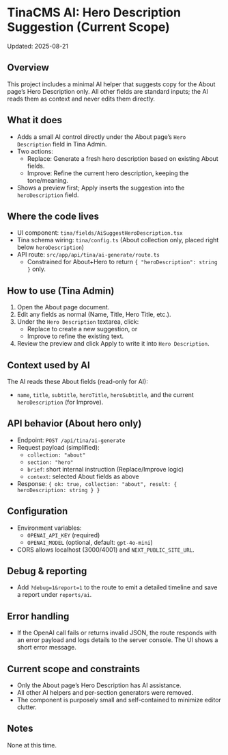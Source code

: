 # TinaCMS AI: Hero Description Suggestion (Current Scope)

Updated: 2025-08-21

## Overview
This project includes a minimal AI helper that suggests copy for the About page’s Hero Description only. All other fields are standard inputs; the AI reads them as context and never edits them directly.

## What it does
- Adds a small AI control directly under the About page’s `Hero Description` field in Tina Admin.
- Two actions:
  - Replace: Generate a fresh hero description based on existing About fields.
  - Improve: Refine the current hero description, keeping the tone/meaning.
- Shows a preview first; Apply inserts the suggestion into the `heroDescription` field.

## Where the code lives
- UI component: `tina/fields/AiSuggestHeroDescription.tsx`
- Tina schema wiring: `tina/config.ts` (About collection only, placed right below `heroDescription`)
- API route: `src/app/api/tina/ai-generate/route.ts`
  - Constrained for About+Hero to return `{ "heroDescription": string }` only.

## How to use (Tina Admin)
1. Open the About page document.
2. Edit any fields as normal (Name, Title, Hero Title, etc.).
3. Under the `Hero Description` textarea, click:
   - Replace to create a new suggestion, or
   - Improve to refine the existing text.
4. Review the preview and click Apply to write it into `Hero Description`.

## Context used by AI
The AI reads these About fields (read-only for AI):
- `name`, `title`, `subtitle`, `heroTitle`, `heroSubtitle`, and the current `heroDescription` (for Improve).

## API behavior (About hero only)
- Endpoint: `POST /api/tina/ai-generate`
- Request payload (simplified):
  - `collection: "about"`
  - `section: "hero"`
  - `brief`: short internal instruction (Replace/Improve logic)
  - `context`: selected About fields as above
- Response: `{ ok: true, collection: "about", result: { heroDescription: string } }`

## Configuration
- Environment variables:
  - `OPENAI_API_KEY` (required)
  - `OPENAI_MODEL` (optional, default: `gpt-4o-mini`)
- CORS allows localhost (3000/4001) and `NEXT_PUBLIC_SITE_URL`.

## Debug & reporting
- Add `?debug=1&report=1` to the route to emit a detailed timeline and save a report under `reports/ai`.

## Error handling
- If the OpenAI call fails or returns invalid JSON, the route responds with an error payload and logs details to the server console. The UI shows a short error message.

## Current scope and constraints
- Only the About page’s Hero Description has AI assistance.
- All other AI helpers and per-section generators were removed.
- The component is purposely small and self-contained to minimize editor clutter.

## Notes
None at this time.
